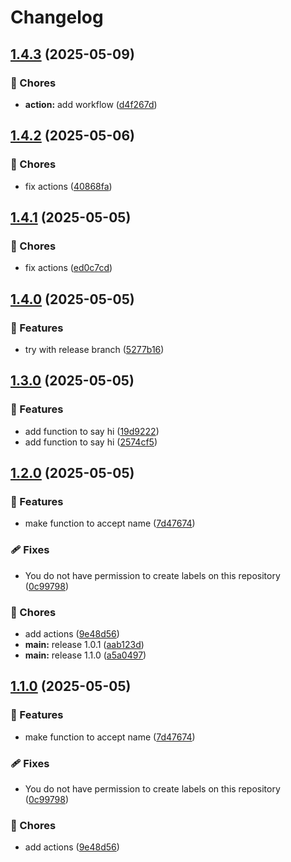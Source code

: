 # Changelog

## [1.4.3](https://github.com/Prajithp/sample-release/compare/v1.4.2...v1.4.3) (2025-05-09)


### 🧹 Chores

* **action:** add workflow ([d4f267d](https://github.com/Prajithp/sample-release/commit/d4f267d0d220ac85840c39b00628c6729ccc6ee1))

## [1.4.2](https://github.com/Prajithp/sample-release/compare/v1.4.1...v1.4.2) (2025-05-06)


### 🧹 Chores

* fix actions ([40868fa](https://github.com/Prajithp/sample-release/commit/40868fa36c686010f0d9f4fdd239b60594ab7baa))

## [1.4.1](https://github.com/Prajithp/sample-release/compare/v1.4.0...v1.4.1) (2025-05-05)


### 🧹 Chores

* fix actions ([ed0c7cd](https://github.com/Prajithp/sample-release/commit/ed0c7cdc1bc282375eb18b3db5ff65ad97fa41d4))

## [1.4.0](https://github.com/Prajithp/sample-release/compare/v1.3.0...v1.4.0) (2025-05-05)


### 🌟 Features

* try with release branch ([5277b16](https://github.com/Prajithp/sample-release/commit/5277b16cac2cc42a3b203fe820f4f24d5af5e0ad))

## [1.3.0](https://github.com/Prajithp/sample-release/compare/v1.2.0...v1.3.0) (2025-05-05)


### 🌟 Features

* add function to say hi ([19d9222](https://github.com/Prajithp/sample-release/commit/19d9222f9c99bea275b703af22841e645fac042b))
* add function to say hi ([2574cf5](https://github.com/Prajithp/sample-release/commit/2574cf560d2583b1a9367ddf076535f8f19ef761))

## [1.2.0](https://github.com/Prajithp/sample-release/compare/v1.1.0...v1.2.0) (2025-05-05)


### 🌟 Features

* make function to accept name ([7d47674](https://github.com/Prajithp/sample-release/commit/7d476747281ddc6337a21064972f732622de837d))


### 🩹 Fixes

* You do not have permission to create labels on this repository ([0c99798](https://github.com/Prajithp/sample-release/commit/0c99798563305cc46fe333fa77c5a6b131ccb77d))


### 🧹 Chores

* add actions ([9e48d56](https://github.com/Prajithp/sample-release/commit/9e48d56cd983cbb3fc0667b2b81682e19a1866b5))
* **main:** release 1.0.1 ([aab123d](https://github.com/Prajithp/sample-release/commit/aab123d79c657731eaf5848ecdce4ea2c76c7ebc))
* **main:** release 1.1.0 ([a5a0497](https://github.com/Prajithp/sample-release/commit/a5a049772537b828ef0f8838e22efe2ad7e9b2f2))

## [1.1.0](https://github.com/Prajithp/sample-release/compare/v1.0.0...v1.1.0) (2025-05-05)


### 🌟 Features

* make function to accept name ([7d47674](https://github.com/Prajithp/sample-release/commit/7d476747281ddc6337a21064972f732622de837d))


### 🩹 Fixes

* You do not have permission to create labels on this repository ([0c99798](https://github.com/Prajithp/sample-release/commit/0c99798563305cc46fe333fa77c5a6b131ccb77d))


### 🧹 Chores

* add actions ([9e48d56](https://github.com/Prajithp/sample-release/commit/9e48d56cd983cbb3fc0667b2b81682e19a1866b5))
